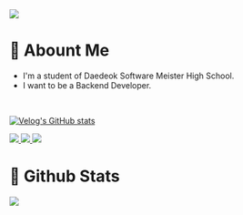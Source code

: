 <img src="https://capsule-render.vercel.app/api?type=waving&color=87CEEB&height=300&section=header&text=Beomjin&fontSize=90&animation=twinkling" />

<h1>💬 Abount Me</h1>

- I'm a student of Daedeok Software Meister High School.
- I want to be a Backend Developer.
<br/>

[![Velog's GitHub stats](https://velog-readme-stats.vercel.app/api?name=softpeanut&slug=나는-어디-여긴-누구)](https://velog.io/@softpeanut)

<p>
    <a href="mailto:sdpthf@gmail.com" target="_blank">
        <img src="https://img.shields.io/badge/Gmail-EA4335?style=flat-square&logo=Gmail&logoColor=white"/>
    </a>
    <a href="mailto:sdpthf@naver.com" target="_blank">
        <img src="https://img.shields.io/badge/Naver-32CD32?style=flat-square&logo=Naver&logoColor=white"/>
    </a>
    <a href="https://velog.io/@softpeanut" target="_blank">
        <img src="https://img.shields.io/badge/Velog-20c997?style=flat-square&logo=Vimeo&logoColor=white"/>
    </a>
</p>

<h1>🫧 Github Stats</h1>
<p>
    <img src="https://github-readme-stats.vercel.app/api?username=softpeanut&theme=discord_old_blurple&show_icons=true"/>
</p>
